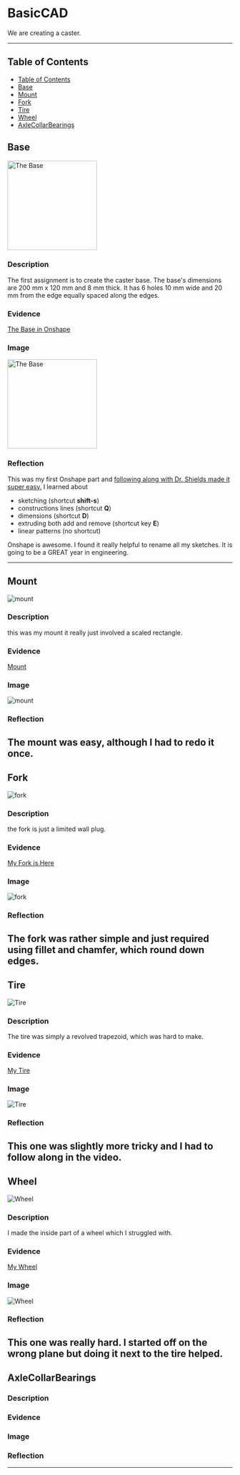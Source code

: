 # BasicCAD

We are creating a caster.

---
## Table of Contents
* [Table of Contents](#Table-of-Contents)
* [Base](#Base)
* [Mount](#Mount)
* [Fork](#Fork)
* [Tire](#Tire)
* [Wheel](#Wheel)
* [AxleCollarBearings](#AxleCollarBearings)

## Base

<img src="Folder/Part.png" alt="The Base" width="200">

### Description

The first assignment is to create the caster base.  The base's dimensions are 200 mm x 120 mm and 8 mm thick.  It has 6 holes 10 mm wide and 20 mm from the edge equally spaced along the edges.

### Evidence
[The Base in Onshape](https://cvilleschools.onshape.com/documents/0d70f655203ca304cb3c5b7d/w/f55603f962f6fc74f5548a68/e/41d730c570a8d75fce9f51b6)

### Image

<img src="Folder/Part.png" alt="The Base" width="200">

### Reflection

This was my first Onshape part and [following along with Dr. Shields made it super easy.](https://www.youtube.com/watch?v=93BFUD-HAG8&feature=emb_title&scrlybrkr=5670f0b4)  I learned about 
* sketching (shortcut **shift-s**)
* constructions lines (shortcut **Q**)
* dimensions (shortcut **D**)
* extruding both add and remove (shortcut key **E**)
* linear patterns (no shortcut)

Onshape is awesome.  I found it really helpful to rename all my sketches.  It is going to be a GREAT year in engineering.

---


## Mount
![mount](Folder/mount.png)
### Description
this was my mount it really just involved a scaled rectangle.
### Evidence
[Mount](https://cvilleschools.onshape.com/documents/f9267e1b2cd95aa3acaf2426/w/53190cc2c3784edcf9003bfc/e/44e18eaa2b8d3e0239122604)
### Image
![mount](Folder/mount.png)
### Reflection
The mount was easy, although I had to redo it once.
---


## Fork
![fork](Folder/Fork.png)
### Description
the fork is just a limited wall plug.
### Evidence
[My Fork is Here](https://cvilleschools.onshape.com/documents/f9267e1b2cd95aa3acaf2426/w/53190cc2c3784edcf9003bfc/e/44e18eaa2b8d3e0239122604)
### Image
![fork](Folder/Fork.png)
### Reflection
The fork was rather simple and just required using fillet and chamfer, which round down edges.
---


## Tire
![Tire](Folder/Wheel.png)
### Description
The tire was simply a revolved trapezoid, which was hard to make.
### Evidence
[My Tire](https://cvilleschools.onshape.com/documents/f9267e1b2cd95aa3acaf2426/w/53190cc2c3784edcf9003bfc/e/44e18eaa2b8d3e0239122604)
### Image
![Tire](Folder/Wheel.png)
### Reflection
This one was slightly more tricky and I had to follow along in the video.
---


## Wheel
![Wheel](Folder/Wheel.png)
### Description
I made the inside part of a wheel which I struggled with.
### Evidence

[My Wheel](https://cvilleschools.onshape.com/documents/f9267e1b2cd95aa3acaf2426/w/53190cc2c3784edcf9003bfc/e/44e18eaa2b8d3e0239122604)
### Image
![Wheel](Folder/Wheel.png)
### Reflection
This one was really hard. I started off on the wrong plane but doing it next to the tire helped.
---


## AxleCollarBearings

### Description

### Evidence

### Image

### Reflection

---








